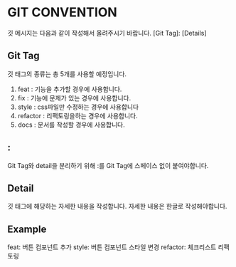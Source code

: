 # GIT CONVENTION

깃 메시지는 다음과 같이 작성해서 올려주시기 바랍니다.
[Git Tag]: [Details]

## Git Tag
깃 태그의 종류는 총 5개를 사용할 예정입니다.
1. feat : 기능을 추가할 경우에 사용합니다.
2. fix : 기능에 문제가 있는 경우에 사용합니다.
3. style : css파일만 수정하는 경우에 사용합니다
4. refactor : 리팩토링을하는 경우에 사용합니다.
5. docs : 문서를 작성할 경우에 사용합니다.

## :
Git Tag와 detail을 분리하기 위해 :를 Git Tag에 스페이스 없이 붙여야합니다.

## Detail
깃 태그에 해당하는 자세한 내용을 작성합니다. 자세한 내용은 한글로 작성해야합니다.

## Example
feat: 버튼 컴포넌트 추가
style: 버튼 컴포넌트 스타일 변경
refactor: 체크리스트 리팩토링
